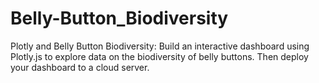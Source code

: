 # Belly-Button_Biodiversity
Plotly and Belly Button Biodiversity: Build an interactive dashboard using Plotly.js to explore data on the biodiversity of belly buttons. Then deploy your dashboard to a cloud server.
